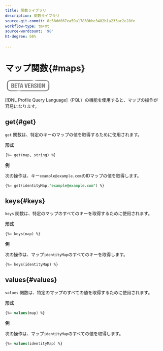 ```yaml
---
title: 関数ライブラリ
description: 関数ライブラリ
source-git-commit: 8c58dd667ea59a17833bbe3482b1a233ac2e28fe
workflow-type: tm+mt
source-wordcount: '98'
ht-degree: 66%

---
```


# マップ関数{#maps}

![](../../assets/do-not-localize/badge.png)

[!DNL Profile Query Language]（PQL）の機能を使用すると、マップの操作が容易になります。

## get{#get}

`get` 関数は、特定のキーのマップの値を取得するために使用されます。

**形式**

```sql
{%= get(map, string) %}
```

**例**

次の操作は、キー`example@example.com`のIDマップの値を取得します。

```sql
{%= get(identityMap,"example@example.com") %}
```

## keys{#keys}

`keys` 関数は、特定のマップのすべてのキーを取得するために使用されます。

**形式**

```sql
{%= keys(map) %}
```

**例**

次の操作は、マップ`identityMap`のすべてのキーを取得します。

```sql
{%= keys(identityMap) %}
```

## values{#values}

`values` 関数は、特定のマップのすべての値を取得するために使用されます。

**形式**

```sql
{%= values(map) %}
```

**例**

次の操作は、マップ`identityMap`のすべての値を取得します。

```sql
{%= values(identityMap) %}
```
